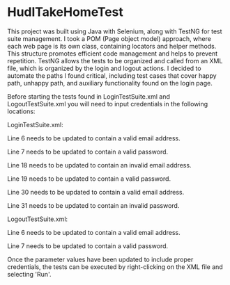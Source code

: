 # HudlTakeHomeTest
This project was built using Java with Selenium, along with TestNG for test suite management. I took a POM (Page object model)
approach, where each web page is its own class, containing locators and helper methods. This structure promotes efficient
code management and helps to prevent repetition. TestNG allows the tests to be organized and called from an XML file, which 
is organized by the login and logout actions. I decided to automate the paths I found critical, including
test cases that cover happy path, unhappy path, and auxiliary functionality found on the login page.  

Before starting the tests found in LoginTestSuite.xml and LogoutTestSuite.xml you will need to input credentials in the 
following locations:

LoginTestSuite.xml:

Line 6 needs to be updated to contain a valid email address.

Line 7 needs to be updated to contain a valid password.

Line 18 needs to be updated to contain an invalid email address.

Line 19 needs to be updated to contain a valid password.

Line 30 needs to be updated to contain a valid email address.

Line 31 needs to be updated to contain an invalid password. 

LogoutTestSuite.xml:

Line 6 needs to be updated to contain a valid email address.

Line 7 needs to be updated to contain a valid password.

Once the parameter values have been updated to include proper credentials, the tests can be executed by right-clicking 
on the XML file and selecting 'Run'.